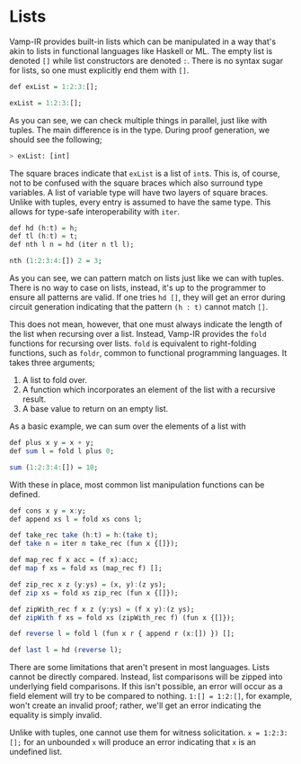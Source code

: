 # Lists


Vamp-IR provides built-in lists which can be manipulated in a way that's akin to lists in functional languages like Haskell or ML. The empty list is denoted `[]` while list constructors are denoted `:`. There is no syntax sugar for lists, so one must explicitly end them with `[]`.

```haskell
def exList = 1:2:3:[];

exList = 1:2:3:[];
```

As you can see, we can check multiple things in parallel, just like with tuples. The main difference is in the type. During proof generation, we should see the following;

```bash
> exList: [int]
```

The square braces indicate that `exList` is a list of `int`s. This is, of course, not to be confused with the square braces which also surround type variables. A list of variable type will have two layers of square braces. Unlike with tuples, every entry is assumed to have the same type. This allows for type-safe interoperability with `iter`.

```haskell
def hd (h:t) = h;
def tl (h:t) = t;
def nth l n = hd (iter n tl l);

nth (1:2:3:4:[]) 2 = 3;
```

As you can see, we can pattern match on lists just like we can with tuples. There is no way to case on lists, instead, it's up to the programmer to ensure all patterns are valid. If one tries `hd []`, they will get an error during circuit generation indicating that the pattern `(h : t)` cannot match `[]`.

This does not mean, however, that one must always indicate the length of the list when recursing over a list. Instead, Vamp-IR provides the `fold` functions for recursing over lists. `fold` is equivalent to right-folding functions, such as `foldr`, common to functional programming languages. It takes three arguments;

1. A list to fold over.
2. A function which incorporates an element of the list with a recursive result.
3. A base value to return on an empty list.

As a basic example, we can sum over the elements of a list with

```haskell
def plus x y = x + y;
def sum l = fold l plus 0;

sum (1:2:3:4:[]) = 10;
```

With these in place, most common list manipulation functions can be defined.

```haskell
def cons x y = x:y;
def append xs l = fold xs cons l;

def take_rec take (h:t) = h:(take t);
def take n = iter n take_rec (fun x {[]});

def map_rec f x acc = (f x):acc;
def map f xs = fold xs (map_rec f) [];

def zip_rec x z (y:ys) = (x, y):(z ys);
def zip xs = fold xs zip_rec (fun x {[]});

def zipWith_rec f x z (y:ys) = (f x y):(z ys);
def zipWith f xs = fold xs (zipWith_rec f) (fun x {[]});

def reverse l = fold l (fun x r { append r (x:[]) }) [];

def last l = hd (reverse l);
```

There are some limitations that aren't present in most languages. Lists cannot be directly compared. Instead, list comparisons will be zipped into underlying field comparisons. If this isn't possible, an error will occur as a field element will try to be compared to nothing. `1:[] = 1:2:[]`, for example, won't create an invalid proof; rather, we'll get an error indicating the equality is simply invalid.

Unlike with tuples, one cannot use them for witness solicitation. `x = 1:2:3:[];` for an unbounded `x` will produce an error indicating that `x` is an undefined list.


